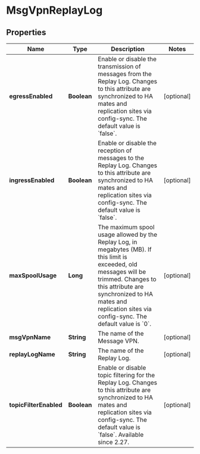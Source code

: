 

# MsgVpnReplayLog


## Properties

| Name | Type | Description | Notes |
|------------ | ------------- | ------------- | -------------|
|**egressEnabled** | **Boolean** | Enable or disable the transmission of messages from the Replay Log. Changes to this attribute are synchronized to HA mates and replication sites via config-sync. The default value is &#x60;false&#x60;. |  [optional] |
|**ingressEnabled** | **Boolean** | Enable or disable the reception of messages to the Replay Log. Changes to this attribute are synchronized to HA mates and replication sites via config-sync. The default value is &#x60;false&#x60;. |  [optional] |
|**maxSpoolUsage** | **Long** | The maximum spool usage allowed by the Replay Log, in megabytes (MB). If this limit is exceeded, old messages will be trimmed. Changes to this attribute are synchronized to HA mates and replication sites via config-sync. The default value is &#x60;0&#x60;. |  [optional] |
|**msgVpnName** | **String** | The name of the Message VPN. |  [optional] |
|**replayLogName** | **String** | The name of the Replay Log. |  [optional] |
|**topicFilterEnabled** | **Boolean** | Enable or disable topic filtering for the Replay Log. Changes to this attribute are synchronized to HA mates and replication sites via config-sync. The default value is &#x60;false&#x60;. Available since 2.27. |  [optional] |



